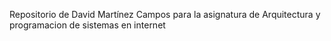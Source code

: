 Repositorio de David Martínez Campos para la asignatura de Arquitectura y programacion de sistemas en internet

